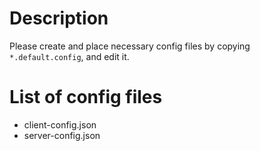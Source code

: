 # Description
Please create and place necessary config files by copying `*.default.config`, and edit it.

# List of config files
- client-config.json
- server-config.json
